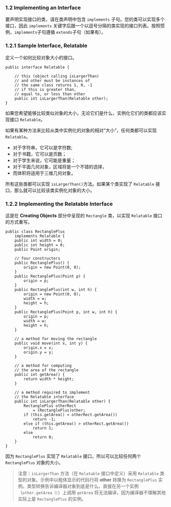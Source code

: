 ### 1.2 Implementing an Interface

要声明实现接口的类，请在类声明中包含 `implements` 子句。您的类可以实现多个接口，因此 `implements` 关键字后跟一个以逗号分隔的类实现的接口列表。按照惯例，`implements`子句遵循 `extends`子句（如果有）。

### 1.2.1 Sample Interface, Relatable

定义一个如何比较对象大小的接口。

```
public interface Relatable {
        
    // this (object calling isLargerThan)
    // and other must be instances of 
    // the same class returns 1, 0, -1 
    // if this is greater than, 
    // equal to, or less than other
    public int isLargerThan(Relatable other);
}
```

如果您希望能够比较类似对象的大小，无论它们是什么，实例化它们的类都应该实现接口 `Relatable`。

如果有某种方法来比较从类中实例化的对象的相对“大小”，任何类都可以实现 `Relatable`。

- 对于字符串，它可以是字符数; 
- 对于书籍，它可以是页数；
- 对于学生来说，它可能是重量；
- 对于平面几何对象，区域将是一个不错的选择，
- 而体积将适用于三维几何对象，

所有这些类都可以实现 `isLargerThan()`方法。如果某个类实现了 `Relatable` 接口，那么就可以比较该类实例化对象的大小。

### 1.2.2 Implementing the Relatable Interface

这是在 **Creating Objects** 部分中呈现的 `Rectangle` 类，以实现 `Relatable` 接口的方式重写。

```
public class RectanglePlus 
    implements Relatable {
    public int width = 0;
    public int height = 0;
    public Point origin;

    // four constructors
    public RectanglePlus() {
        origin = new Point(0, 0);
    }
    public RectanglePlus(Point p) {
        origin = p;
    }
    public RectanglePlus(int w, int h) {
        origin = new Point(0, 0);
        width = w;
        height = h;
    }
    public RectanglePlus(Point p, int w, int h) {
        origin = p;
        width = w;
        height = h;
    }

    // a method for moving the rectangle
    public void move(int x, int y) {
        origin.x = x;
        origin.y = y;
    }

    // a method for computing
    // the area of the rectangle
    public int getArea() {
        return width * height;
    }
    
    // a method required to implement
    // the Relatable interface
    public int isLargerThan(Relatable other) {
        RectanglePlus otherRect 
            = (RectanglePlus)other;
        if (this.getArea() < otherRect.getArea())
            return -1;
        else if (this.getArea() > otherRect.getArea())
            return 1;
        else
            return 0;               
    }
}
```

因为 `RectanglePlus` 实现了 `Relatable` 接口，所以可以比较任何两个 `RectanglePlus` 对象的大小。

> 注意：`isLargerThan` 方法（在 `Relatable` 接口中定义）采用 `Relatable` 类型的对象。示例中以粗体显示的代码行将 **other** 转换为 `RectanglePlus` 实例。类型转换告诉编译器对象到底是什么。直接在另一个实例（`other.getArea（）`）上调用 `getArea` 将无法编译，因为编译器不理解其他实际上是 `RectanglePlus` 的实例。